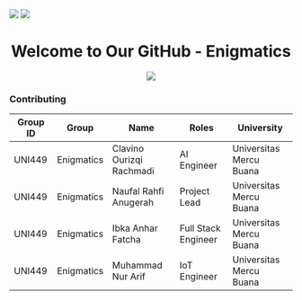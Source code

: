 <div align=justify>
  <img src="https://img.shields.io/badge/Enigmatics-051030?style=for-the-badge"/>
  <img src="https://img.shields.io/badge/markdown-%23000000.svg?style=for-the-badge&logo=markdown&logoColor=white"/>
</div>

<div align=center>
  <h1>Welcome to Our GitHub - Enigmatics</h1>
</div>

<div align=center>
  <img src="https://github.com/user-attachments/assets/dead2972-fdc2-49e0-8d0d-166bade89875"/>
</div>

### Contributing

<div align=center>

| Group ID | Group | Name | Roles | University |
|---|---|---|---|---|
| UNI449 | Enigmatics | Clavino Ourizqi Rachmadi | AI Engineer | Universitas Mercu Buana |
| UNI449 | Enigmatics | Naufal Rahfi Anugerah | Project Lead | Universitas Mercu Buana |
| UNI449 | Enigmatics | Ibka Anhar Fatcha | Full Stack Engineer | Universitas Mercu Buana |
| UNI449 | Enigmatics | Muhammad Nur Arif | IoT Engineer | Universitas Mercu Buana |

</div>
